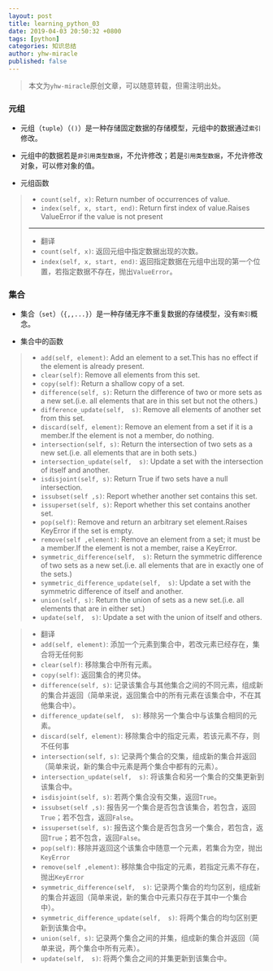 ```yaml
---
layout: post
title: learning_python_03
date: 2019-04-03 20:50:32 +0800
tags: [python]
categories: 知识总结
author: yhw-miracle
published: false
---
```


> 本文为`yhw-miracle`原创文章，可以随意转载，但需注明出处。

### 元组
* 元组（`tuple`）（`()`）是一种存储固定数据的存储模型，元组中的数据通过`索引`修改。

* 元组中的数据若是`非引用类型数据`，不允许修改；若是`引用类型数据`，不允许修改对象，可以修对象的值。

* 元组函数
> * `count(self, x)`: Return number of occurrences of value.
> * `index(self, x, start, end)`: Return first index of value.Raises ValueError if the value is not present
> ___
> * 翻译
> * `count(self, x)`: 返回元组中指定数据出现的次数。
> * `index(self, x, start, end)`: 返回指定数据在元组中出现的第一个位置，若指定数据不存在，抛出`ValueError`。

### 集合
* 集合（`set`）（`{,,...}`）是一种存储无序不重复数据的存储模型，没有`索引`概念。

* 集合中的函数
> * `add(self, element)`: Add an element to a set.This has no effect if the element is already present.
> * `clear(self)`: Remove all elements from this set.
> * `copy(self)`: Return a shallow copy of a set.
> * `difference(self, s)`: Return the difference of two or more sets as a new set.(i.e. all elements that are in this set but not the others.)
> * `difference_update(self,  s)`: Remove all elements of another set from this set.
> * `discard(self, element)`: Remove an element from a set if it is a member.If the element is not a member, do nothing.
> * `intersection(self, s)`: Return the intersection of two sets as a new set.(i.e. all elements that are in both sets.)
> * `intersection_update(self,  s)`: Update a set with the intersection of itself and another.
> * `isdisjoint(self, s)`: Return True if two sets have a null intersection.
> * `issubset(self ,s)`: Report whether another set contains this set.
> * `issuperset(self, s)`: Report whether this set contains another set.
> * `pop(self)`: Remove and return an arbitrary set element.Raises KeyError if the set is empty.
> * `remove(self ,element)`: Remove an element from a set; it must be a member.If the element is not a member, raise a KeyError.
> * `symmetric_difference(self,  s)`: Return the symmetric difference of two sets as a new set.(i.e. all elements that are in exactly one of the sets.)
> * `symmetric_difference_update(self,  s)`: Update a set with the symmetric difference of itself and another.
> * `union(self, s)`: Return the union of sets as a new set.(i.e. all elements that are in either set.)
> * `update(self,  s)`: Update a set with the union of itself and others.

> * 翻译
> * `add(self, element)`: 添加一个元素到集合中，若改元素已经存在，集合将无任何影
> * `clear(self)`: 移除集合中所有元素。
> * `copy(self)`: 返回集合的拷贝体。
> * `difference(self, s)`: 记录该集合与其他集合之间的不同元素，组成新的集合并返回（简单来说，返回集合中的所有元素在该集合中，不在其他集合中）。
> * `difference_update(self,  s)`: 移除另一个集合中与该集合相同的元素。
> * `discard(self, element)`: 移除集合中的指定元素，若该元素不存，则不任何事
> * `intersection(self, s)`: 记录两个集合的交集，组成新的集合并返回（简单来说，新的集合中元素是两个集合中都有的元素）。
> * `intersection_update(self,  s)`: 将该集合和另一个集合的交集更新到该集合中。
> * `isdisjoint(self, s)`: 若两个集合没有交集，返回`True`。
> * `issubset(self ,s)`: 报告另一个集合是否包含该集合，若包含，返回`True`；若不包含，返回`False`。
> * `issuperset(self, s)`: 报告这个集合是否包含另一个集合，若包含，返回`True`；若不包含，返回`False`。
> * `pop(self)`: 移除并返回这个该集合中随意一个元素，若集合为空，抛出`KeyError`
> * `remove(self ,element)`: 移除集合中指定的元素，若指定元素不存在，抛出`KeyError`
> * `symmetric_difference(self,  s)`: 记录两个集合的均匀区别，组成新的集合并返回（简单来说，新的集合中元素只存在于其中一个集合中）。
> * `symmetric_difference_update(self,  s)`: 将两个集合的均匀区别更新到该集合中。
> * `union(self, s)`: 记录两个集合之间的并集，组成新的集合并返回（简单来说，两个集合中所有元素）。
> * `update(self,  s)`: 将两个集合之间的并集更新到该集合中。
